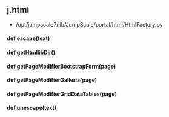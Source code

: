 ## j.html

- /opt/jumpscale7/lib/JumpScale/portal/html/HtmlFactory.py

#### def escape(text) 

    

#### def getHtmllibDir() 

    

#### def getPageModifierBootstrapForm(page) 

    

#### def getPageModifierGalleria(page) 

    

#### def getPageModifierGridDataTables(page) 

    

#### def unescape(text) 

    


